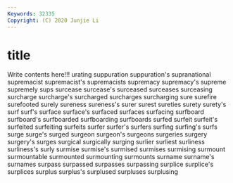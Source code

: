 ```yaml
---
Keywords: 32335
Copyright: (C) 2020 Junjie Li
---
```


# title

Write contents here!!!
urating 
suppuration 
suppuration's 
supranational 
supremacist 
supremacist's
supremacists 
supremacy 
supremacy's 
supreme 
supremely 
sups 
surcease 
surcease's 
surceased 
surceases
surceasing 
surcharge 
surcharge's 
surcharged 
surcharges 
surcharging 
sure 
surefire 
surefooted 
surely
sureness 
sureness's 
surer 
surest 
sureties 
surety 
surety's 
surf 
surf's 
surface
surface's 
surfaced 
surfaces 
surfacing 
surfboard 
surfboard's 
surfboarded 
surfboarding 
surfboards 
surfed
surfeit 
surfeit's 
surfeited 
surfeiting 
surfeits 
surfer 
surfer's 
surfers 
surfing 
surfing's
surfs 
surge 
surge's 
surged 
surgeon 
surgeon's 
surgeons 
surgeries 
surgery 
surgery's
surges 
surgical 
surgically 
surging 
surlier 
surliest 
surliness 
surliness's 
surly 
surmise
surmise's 
surmised 
surmises 
surmising 
surmount 
surmountable 
surmounted 
surmounting 
surmounts 
surname
surname's 
surnames 
surpass 
surpassed 
surpasses 
surpassing 
surplice 
surplice's 
surplices 
surplus
surplus's 
surplused 
surpluses 
surplusing 
